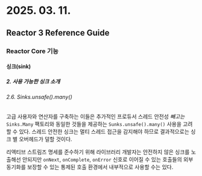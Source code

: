 # 2025. 03. 11.

## Reactor 3 Reference Guide

### Reactor Core 기능

#### 싱크(sink)

##### 2. 사용 가능한 싱크 소개

###### 2.6. Sinks.unsafe().many()

고급 사용자와 연산자를 구축하는 이들은 추가적인 프로듀서 스레드 안전성 *빼고는* `Sinks.Many` 팩토리와 동일한 것들을 제공하는 `Sunks.unsafe().many()` 사용을 고려할 수 있다. 스레드 안전한 싱크는 멀티 스레드 접근을 감지해야 하므로 결과적으로는 싱크 별 오버헤드가 덜할 것이다.

리액티브 스트림즈 명세를 준수하기 위해 라이브러리 개발자는 안전하지 않은 싱크를 노출해선 안되지만 `onNext`, `onComplete`, `onError` 신호로 이어질 수 있는 호출들의 외부 동기화를 보장할 수 있는 통제된 호출 환경에서 내부적으로 사용할 수는 있다. 

